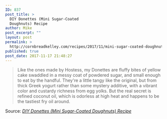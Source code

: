 ```yaml
---
ID: 837
post_title: >
  DIY Donettes (Mini Sugar-Coated
  Doughnuts) Recipe
author: Mike
post_excerpt: ""
layout: post
permalink: >
  http://cornbreadkelley.com/recipes/2017/11/mini-sugar-coated-doughnuts/
published: true
post_date: 2017-11-17 21:48:27
---
```

<blockquote>Like the ones made by Hostess, my Donettes are fluffy bites of yellow cake swaddled in a messy coat of powdered sugar, and small enough to eat by the handful. They're a little tangy like the original, but from thick Greek yogurt rather than some mystery additive, with a vibrant color and custardy richness from egg yolks. But the real secret is refined coconut oil, which is odorless at high heat and happens to be the tastiest fry oil around.</blockquote>
Source: <em><a href="http://www.seriouseats.com/recipes/2016/04/diy-donettes-doughnut-recipe.html">DIY Donettes (Mini Sugar-Coated Doughnuts) Recipe</a></em>